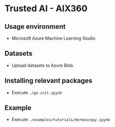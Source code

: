 # Trusted AI - AIX360

## Usage environment
* Microsoft Azure Machine Learning Studio

## Datasets
* Upload datasets to Azure Blob.

## Installing relevant packages
* Execute `./go-init.ipynb`

## Example
* Execute `./examples/tutorials/dermoscopy.ipynb`